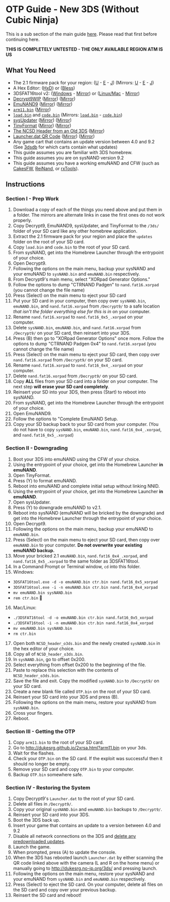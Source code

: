 # OTP Guide - New 3DS (Without Cubic Ninja)

This is a sub section of the main guide [here](https://github.com/Plailect/OTP/blob/master/README.md). Please read that first before continuing here.

**THIS IS COMPLETELY UNTESTED - THE ONLY AVAILABLE REGION ATM IS US**

## What You Need

* The 2.1 firmware pack for your region: ([U](https://mega.nz/#!IgUy1aJR!bDaYIBWLH6QePjh-buP0_SmXEwxZC0gEkKu4cbtxtNE) - [E]() - [J]()) (Mirrors: [U](https://drive.google.com/file/d/0BzPfvjeuhqoDQzdaWWtDclZmaHM/view?usp=sharing) - [E]() - [J]())
* A Hex Editor: ([HxD](https://mh-nexus.de/en/downloads.php)) or ([Bless](http://home.gna.org/bless/downloads.html))
* 3DSFAT16tool v2: ([Windows](https://mega.nz/#!d8dCALiT!BlGQJk0WgoiTZ_ydbI3HUeEe8b-pWq0WbuSRLBS6zKE) - [Mirror](https://drive.google.com/file/d/0BzPfvjeuhqoDUGp0em1RMUhBLWs/view?usp=sharing)) or ([Linux/Mac](https://mega.nz/#!898nHS6I!Wg2XLvKNYKngXen0o_nyuKfZ3K_tWl5og6zUSmSK2Zk) - [Mirror](https://drive.google.com/file/d/0BzPfvjeuhqoDYWNpX0dYblhPTkk/view?usp=sharing))
* [Decrypt9WIP](https://github.com/d0k3rypt9WIP/releases) ([Mirror](https://mega.nz/#!MgdQWYpK!CbB-EY2mPtpzHFL9Rj6GNTOpIorw6QQKdWjaL9T1H7Q)) ([Mirror](https://drive.google.com/file/d/0BzPfvjeuhqoDazFkbG5xMTV0d1U/view?usp=sharing))
* [EmuNAND9](https://github.com/d0k3/EmuNAND9/releases) ([Mirror](https://mega.nz/#!Yg8iDQqQ!ZMO3o1HETyIroTWX6xZ3wDT03dyyOus1CC32KHY69iQ)) ([Mirror](https://drive.google.com/file/d/0BzPfvjeuhqoDTGsxX3hDNFI0QU0/view?usp=sharing))
* [`arm11.bin`](https://mega.nz/#!ckcXxR4C!ISv4heZKgiIO1ZmAuk8AAxecET6SbXpW7z4PePiUlwY) ([Mirror](https://drive.google.com/file/d/0BzPfvjeuhqoDZGdKVEJUT1c0TXc/view?usp=sharing))
* [`load.bin`](https://mega.nz/#!x4V20LbD!y4pSniu50498hDxeArsU-r8DkrL6NrUiiqEgz3MfHH4) and [`code.bin`](https://mega.nz/#!JxMUlbBD!4j1P9Obt8utwZhMwMon3iwlIMXlHw0SRAfVrto8y3Ro) (Mirrors: [`load.bin`](https://drive.google.com/file/d/0BzPfvjeuhqoDeF9NbVZOTjdKRlU/view?usp=sharing) - [`code.bin`](https://drive.google.com/file/d/0BzPfvjeuhqoDdjBMRGV5TW85aVk/view?usp=sharing))
* [sysUpdater](https://github.com/profi200/sysUpdater/releases) ([Mirror](https://mega.nz/#!NkcEFaAD!x8mnHtm3xOrQ1fuXawGa2pipyWju6xdgaB04IyMcW3s)) ([Mirror](https://drive.google.com/file/d/0BzPfvjeuhqoDaHUxbExoZ1dRclU/view?usp=sharing))
* [TinyFormat](https://github.com/javimadgit/TinyFormat/releases) ([Mirror](https://mega.nz/#!cssQyQZI!84YufkNZ-3ZrhWHNVT8GxtWiDF61zgNqPyCeFBiXGJA)) ([Mirror](https://drive.google.com/file/d/0BzPfvjeuhqoDTkhqOXdOZS1qdDg/view?usp=sharing))
* [The NCSD Header from an Old 3DS](https://mega.nz/#!8sdTiSSZ!BRY6MCCSsYV3gml3r2yKZIzeWgIW7-g_R5rrqqEFxyA) ([Mirror](https://drive.google.com/file/d/0BzPfvjeuhqoDT2dEeGJxZEFHZkk/view?usp=sharing))
* [Launcher.dat QR Code](https://chart.googleapis.com/chart?cht=qr&chs=220x220&chl=http://dukesrg.no-ip.org/3ds/rop?GW147%20Safari/5373.dat%26Launcher.dat) ([Mirror](http://imgur.com/eIY7eEY)) ([Mirror](https://mega.nz/#!VgkDBIha!szD3vVQ1dwTAxx9cRG8AJYCrsLSg9IFKmsasPxHgy0E))
* Any game cart that contains an update version between 4.0 and 9.2 (See [3dsdb](http://www.3dsdb.com/) for which carts contain what updates)
* This guide assumes you are familiar with 3DS homebrew.
* This guide assumes you are on sysNAND version 9.2
* This guide assumes you have a working emuNAND and CFW (such as [CakesFW](https://github.com/mid-kid/CakesForeveryWan), [ReiNand](https://github.com/Reisyukaku/ReiNand), or [rxTools](https://github.com/roxas75/rxTools)).

## Instructions
### Section I - Prep Work
1. Download a copy of each of the things you need above and put them in a folder. The mirrors are alternate links in case the first ones do not work properly.
2. Copy Decrypt9, EmuNAND9, sysUpdater, and TinyFormat to the `/3ds/` folder of your SD card like any other homebrew application.
3. Extract the 2.1 firmware pack for your region and place the `updates` folder on the root of your SD card.
4. Copy `load.bin` and `code.bin` to the root of your SD card.
5. From sysNAND, get into the Homebrew Launcher through the entrypoint of your choice.
6. Open Decrypt9.
7. Following the options on the main menu, backup your sysNAND and your emuNAND to `sysNAND.bin` and `emuNAND.bin` respectively.
8. From Decrypt9's main menu, select "XORpad Generator Options."
9. Follow the options to dump "CTRNAND Padgen" to `nand.fat16.xorpad` (you cannot change the file name)
10. Press (Select) on the main menu to eject your SD card
11. Put your SD card in your computer, then copy over `sysNAND.bin`, `emuNAND.bin`, and `nand.fat16.xorpad` from `/Decrypt9/` to a safe location *that isn't the folder everything else for this is in* on your computer.
12. Rename `nand.fat16.xorpad` to `nand.fat16_0x5_.xorpad` on your computer.
13. Delete `sysNAND.bin`, `emuNAND.bin`, and `nand.fat16.xorpad` from `/Decrypt9/` on your SD card, then reinsert into your 3DS.
14. Press (B) then go to "XORpad Generator Options" once more. Follow the options to dump "CTRNAND Padgen 0x4" to `nand.fat16.xorpad` (you cannot change the file name)
15. Press (Select) on the main menu to eject your SD card, then copy over `nand.fat16.xorpad` from `/Decrypt9/` on your SD card.
16. Rename `nand.fat16.xorpad` to `nand.fat16_0x4_.xorpad` on your computer.
17. Delete `nand.fat16.xorpad` from `/Decrypt9/` on your SD card.
18. Copy **ALL** files from your SD card into a folder on your computer. The next step **will erase your SD card completely**.
19. Reinsert your SD into your 3DS, then press (Start) to reboot into sysNAND.
20. From sysNAND, get into the Homebrew Launcher through the entrypoint of your choice.
21. Open EmuNAND9.
22. Follow the options to "Complete EmuNAND Setup.
23. Copy your SD backup back to your SD card from your computer. (You do not have to copy `sysNAND.bin`, `emuNAND.bin`, `nand.fat16_0x4_.xorpad`, and `nand.fat16_0x5_.xorpad`)

### Section II - Downgrading
1. Boot your 3DS into emuNAND using the CFW of your choice.
2. Using the entrypoint of your choice, get into the Homebrew Launcher **in emuNAND**.
3. Open TinyFormat.
4. Press (Y) to format emuNAND.
5. Reboot into emuNAND and complete initial setup without linking NNID.
6. Using the entrypoint of your choice, get into the Homebrew Launcher **in emuNAND**.
7. Open sysUpdater.
8. Press (Y) to downgrade emuNAND to v2.1.
9. Reboot into sysNAND (emuNAND will be bricked by the downgrade) and get into the Homebrew Launcher through the entrypoint of your choice.
10. Open Decrypt9.
11. Following the options on the main menu, backup your emuNAND to `emuNAND.bin`.
12. Press (Select) on the main menu to eject your SD card, then copy over `emuNAND.bin` to your computer. **Do not overwrite your existing emuNAND backup.**
13. Move your bricked 2.1 `emuNAND.bin`, `nand.fat16_0x4_.xorpad`, and `nand.fat16_0x5_.xorpad` to the same folder as 3DSFAT16tool.
14. In a Command Prompt or Terminal window, `cd` into this folder.
15. Windows:
 + `3DSFAT16tool.exe -d -o emuNAND.bin ctr.bin nand.fat16_0x5_xorpad`
 + `3DSFAT16tool.exe -i -n emuNAND.bin ctr.bin nand.fat16_0x4_xorpad`
 + `mv emuNAND.bin sysNAND.bin`
 + `rem ctr.bin`

16. Mac/Linux:
 + `./3DSFAT16tool -d -o emuNAND.bin ctr.bin nand.fat16_0x5_xorpad`
 + `./3DSFAT16tool -i -n emuNAND.bin ctr.bin nand.fat16_0x4_xorpad`
 + `mv emuNAND.bin sysNAND.bin`
 + `rm ctr.bin`

17. Open both `NCSD_header_o3ds.bin` and the newly created `sysNAND.bin` in the hex editor of your choice.
18. Copy all of `NCSD_header_o3ds.bin`.
19. In `sysNAND.bin`, go to offset 0x200.
20. Select everything from offset 0x200 to the beginning of the file.
21. Paste to replace this selection with the contents of `NCSD_header_o3ds.bin`.
22. Save the file and exit. Copy the modified `sysNAND.bin` to `/Decrypt9/` on your SD card.
23. Create a new blank file called `OTP.bin` on the root of your SD card.
24. Reinsert your SD card into your 3DS and press (B).
25. Following the options on the main menu, restore your sysNAND from `sysNAND.bin`.
26. Cross your fingers.
27. Reboot.

### Section III - Getting the OTP
1. Copy `arm11.bin` to the root of your SD card.
2. Go to http://dukesrg.github.io/2xrsa.html?arm11.bin on your 3ds.
3. Wait for the flashes.
4. Check your `OTP.bin` on the SD card. If the exploit was successful then it should no longer be empty.
5. Remove your SD card and copy `OTP.bin` to your computer.
6. Backup `OTP.bin` somewhere safe.

### Section IV - Restoring the System
1. Copy Decrypt9's `Launcher.dat` to the root of your SD card.
2. Delete all files in `/Decrypt9/`.
3. Copy your original `sysNAND.bin` and `emuNAND.bin` backups to `/Decrypt9/`.
4. Reinsert your SD card into your 3DS.
5. Boot the 3DS back up.
6. Insert your game that contains an update to a version between 4.0 and 9.2
7. Disable all network connections on the 3DS and [delete any predownloaded updates](https://gbatemp.net/threads/381489/).
8. Launch the game.
9. When prompted, press (A) to update the console.
10. When the 3DS has rebooted launch `Launcher.dat` by either scanning the QR code linked above with the camera (L and R on the home menu) or manually going to http://dukesrg.no-ip.org/3ds/ and pressing launch.
11. Following the options on the main menu, restore your sysNAND and your emuNAND from `sysNAND.bin` and `emuNAND.bin` respectively.
12. Press (Select) to eject the SD card. On your computer, delete all files on the SD card and copy over your previous backup.
13. Reinsert the SD card and reboot!
